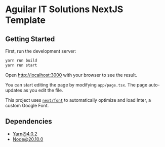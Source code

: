 # Aguilar IT Solutions NextJS Template

## Getting Started

First, run the development server:

```bash
yarn run build
yarn run start
```

Open [http://localhost:3000](http://localhost:3000) with your browser to see the result.

You can start editing the page by modifying `app/page.tsx`. The page auto-updates as you edit the file.

This project uses [`next/font`](https://nextjs.org/docs/basic-features/font-optimization) to automatically optimize and load Inter, a custom Google Font.

## Dependencies

- Yarn@4.0.2
- Node@20.10.0
